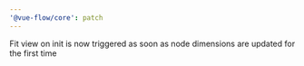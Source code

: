 ```yaml
---
'@vue-flow/core': patch
---
```


Fit view on init is now triggered as soon as node dimensions are updated for the first time
